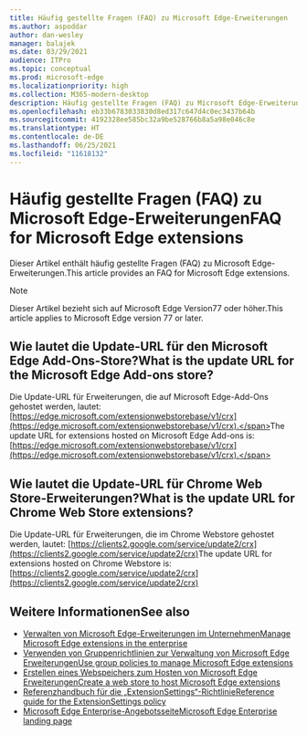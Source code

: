 ```yaml
---
title: Häufig gestellte Fragen (FAQ) zu Microsoft Edge-Erweiterungen
ms.author: aspoddar
author: dan-wesley
manager: balajek
ms.date: 03/29/2021
audience: ITPro
ms.topic: conceptual
ms.prod: microsoft-edge
ms.localizationpriority: high
ms.collection: M365-modern-desktop
description: Häufig gestellte Fragen (FAQ) zu Microsoft Edge-Erweiterungen
ms.openlocfilehash: eb33b6783033830d8ed317c647d4c0ec3437b64b
ms.sourcegitcommit: 4192328ee585bc32a9be528766b8a5a98e046c8e
ms.translationtype: HT
ms.contentlocale: de-DE
ms.lasthandoff: 06/25/2021
ms.locfileid: "11618132"
---
```

# <a name="faq-for-microsoft-edge-extensions"></a><span data-ttu-id="fc0b7-103">Häufig gestellte Fragen (FAQ) zu Microsoft Edge-Erweiterungen</span><span class="sxs-lookup"><span data-stu-id="fc0b7-103">FAQ for Microsoft Edge extensions</span></span>

<span data-ttu-id="fc0b7-104">Dieser Artikel enthält häufig gestellte Fragen (FAQ) zu Microsoft Edge-Erweiterungen.</span><span class="sxs-lookup"><span data-stu-id="fc0b7-104">This article provides an FAQ for Microsoft Edge extensions.</span></span>

> [!NOTE]
> <span data-ttu-id="fc0b7-105">Dieser Artikel bezieht sich auf Microsoft Edge Version77 oder höher.</span><span class="sxs-lookup"><span data-stu-id="fc0b7-105">This article applies to Microsoft Edge version 77 or later.</span></span>

## <a name="what-is-the-update-url-for-the-microsoft-edge-add-ons-store"></a><span data-ttu-id="fc0b7-106">Wie lautet die Update-URL für den Microsoft Edge Add-Ons-Store?</span><span class="sxs-lookup"><span data-stu-id="fc0b7-106">What is the update URL for the Microsoft Edge Add-ons store?</span></span>

<span data-ttu-id="fc0b7-107">Die Update-URL für Erweiterungen, die auf Microsoft Edge-Add-Ons gehostet werden, lautet: [https://edge.microsoft.com/extensionwebstorebase/v1/crx](https://edge.microsoft.com/extensionwebstorebase/v1/crx).</span><span class="sxs-lookup"><span data-stu-id="fc0b7-107">The update URL for extensions hosted on Microsoft Edge Add-ons is: [https://edge.microsoft.com/extensionwebstorebase/v1/crx](https://edge.microsoft.com/extensionwebstorebase/v1/crx).</span></span>

## <a name="what-is-the-update-url-for-chrome-web-store-extensions"></a><span data-ttu-id="fc0b7-108">Wie lautet die Update-URL für Chrome Web Store-Erweiterungen?</span><span class="sxs-lookup"><span data-stu-id="fc0b7-108">What is the update URL for Chrome Web Store extensions?</span></span>

<span data-ttu-id="fc0b7-109">Die Update-URL für Erweiterungen, die im Chrome Webstore gehostet werden, lautet: [https://clients2.google.com/service/update2/crx](https://clients2.google.com/service/update2/crx)</span><span class="sxs-lookup"><span data-stu-id="fc0b7-109">The update URL for extensions hosted on Chrome Webstore is: [https://clients2.google.com/service/update2/crx](https://clients2.google.com/service/update2/crx)</span></span>

## <a name="see-also"></a><span data-ttu-id="fc0b7-110">Weitere Informationen</span><span class="sxs-lookup"><span data-stu-id="fc0b7-110">See also</span></span>

- [<span data-ttu-id="fc0b7-111">Verwalten von Microsoft Edge-Erweiterungen im Unternehmen</span><span class="sxs-lookup"><span data-stu-id="fc0b7-111">Manage Microsoft Edge extensions in the enterprise</span></span>](microsoft-edge-manage-extensions.md)
- [<span data-ttu-id="fc0b7-112">Verwenden von Gruppenrichtlinien zur Verwaltung von Microsoft Edge Erweiterungen</span><span class="sxs-lookup"><span data-stu-id="fc0b7-112">Use group policies to manage Microsoft Edge extensions</span></span>](microsoft-edge-manage-extensions-policies.md)
- [<span data-ttu-id="fc0b7-113">Erstellen eines Webspeichers zum Hosten von Microsoft Edge Erweiterungen</span><span class="sxs-lookup"><span data-stu-id="fc0b7-113">Create a web store to host Microsoft Edge extensions</span></span>](microsoft-edge-manage-extensions-webstore.md)
- [<span data-ttu-id="fc0b7-114">Referenzhandbuch für die „ExtensionSettings“-Richtlinie</span><span class="sxs-lookup"><span data-stu-id="fc0b7-114">Reference guide for the ExtensionSettings policy</span></span>](microsoft-edge-manage-extensions-ref-guide.md)
- [<span data-ttu-id="fc0b7-115">Microsoft Edge Enterprise-Angebotsseite</span><span class="sxs-lookup"><span data-stu-id="fc0b7-115">Microsoft Edge Enterprise landing page</span></span>](https://aka.ms/EdgeEnterprise)

